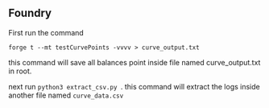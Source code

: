 ## Foundry

First run the command 
```
forge t --mt testCurvePoints -vvvv > curve_output.txt

```
this command will save all balances point inside file named curve_output.txt in root.

next run `python3 extract_csv.py `. this command will extract the logs inside another file named `curve_data.csv`

